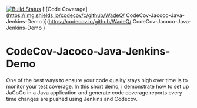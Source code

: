 [![Build Status](https://travis-ci.com/WadeQ/CodeCov-Jacoco-Java-Jenkins-Demo.svg?branch=main)](https://travis-ci.com/WadeQ/CodeCov-Jacoco-Java-Jenkins-Demo)      [![Code Coverage](https://img.shields.io/codecov/c/github/WadeQ/
CodeCov-Jacoco-Java-Jenkins-Demo )](https://codecov.io/github/WadeQ/
CodeCov-Jacoco-Java-Jenkins-Demo )   

# CodeCov-Jacoco-Java-Jenkins-Demo
One of the best ways to ensure your code quality stays high over time is to monitor your test coverage. In this short demo, i demonstrate how to set up JaCoCo in a Java application and generate code coverage reports every time changes are pushed using Jenkins and Codecov.
